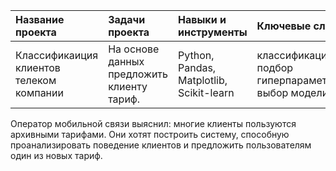 
| Название проекта| Задачи проекта | Навыки и инструменты | Ключевые слова |
| :-------------------- | :-------------------- | :--------------------| :--------------------| 
| Классификаиция клиентов телеком компании | На основе данных предложить клиенту тариф. | Python, Pandas, Matplotlib, Scikit-learn | классификация, подбор гиперпараметров, выбор модели МО |

Оператор мобильной связи выяснил: многие клиенты пользуются архивными тарифами. 
Они хотят построить систему, способную проанализировать поведение клиентов и предложить пользователям один из новых тариф.
